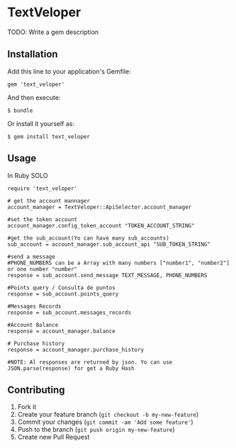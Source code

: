 # TextVeloper

TODO: Write a gem description

## Installation

Add this line to your application's Gemfile:

    gem 'text_veloper'

And then execute:

    $ bundle

Or install it yourself as:

    $ gem install text_veloper

## Usage

In Ruby SOLO

    require 'text_veloper'

    # get the account mannager
    account_manager = TextVeloper::ApiSelector.account_manager

    #set the token account
    account_manager.config_token_account "TOKEN_ACCOUNT_STRING"

    #get the sub_account(Yo can have many sub_accounts)
    sub_account = account_manager.sub_account_api "SUB_TOKEN_STRING"

    #send a message
    #PHONE_NUMBERS can be a Array with many numbers ["number1", "number2"] or one number "number"
    response = sub_account.send_message TEXT_MESSAGE, PHONE_NUMBERS

    #Points query / Consulta de puntos
    response = sub_account.points_query

    #Messages Records
    response = sub_account.messages_records

    #Account Balance
    response = account_manager.balance

    # Purchase history
    response = account_manager.purchase_history

    #NOTE: Al responses are returned by json. Yo can use JSON.parse(response) for get a Ruby Hash

## Contributing

1. Fork it
2. Create your feature branch (`git checkout -b my-new-feature`)
3. Commit your changes (`git commit -am 'Add some feature'`)
4. Push to the branch (`git push origin my-new-feature`)
5. Create new Pull Request
